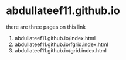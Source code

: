 # abdullateef11.github.io

there are three pages on this link
1. abdullateef11.github.io/index.html 
2. abdullateef11.github.io/fgrid.index.html
3. abdullateef11.github.io/grid.index.html
